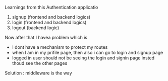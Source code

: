 Learnings from this Authentication applicatio 
1. signup (frontend and backend logics)
2. login (frontend and backend logics)
3. logout (backend logic)

Now after that I havea problem which is
- I dont have a mechanism to protect my routes 
- when I am in my prifile page, then also i can go to login and signup page
- logged in user should not be seeing the login and signin page insted thoud see the other pages 

Solution  : middleware is the way 
